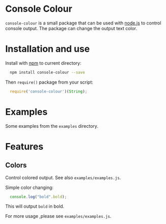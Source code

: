 # Console Colour

`console-colour` is a small package that can be used with [node.js](http://nodejs.org) to control console output. The package can change the output text color.

# Installation and use

Install with [npm](http://npmjs.org) to current directory:

```bash
  npm install console-colour --save
```

Then `require()` package from your script:

```js
  require('console-colour')(String);
```

# Examples

Some examples from the `examples` directory.

# Features

## Colors

Control colored output. See also `examples/examples.js`.

Simple color changing:

```js
  console.log("bold".bold);
```

This will output `bold` in bold.

For more usage ,please see `examples/examples.js`.